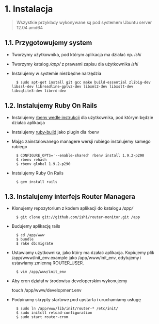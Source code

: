 # 1. Instalacja #
> Wszystkie przykłady wykonywane są pod systemem Ubuntu server 12.04 amd64

## 1.1. Przygotowujemy system ##

* Tworzymy użytkownika, pod którym aplikacja ma działać np. *ishi*
* Tworzymy katalog */app/* z prawami zapisu dla użytkownika *ishi*
* Instalujemy w systemie niezbędne narzędzia

		$ sudo apt-get install git gcc make build-essential zlib1g-dev libssl-dev libreadline-gplv2-dev libxml2-dev libxslt-dev libsqlite3-dev librrd-dev

## 1.2. Instalujemy Ruby On Rails ##

* Instalujemy [rbenv wedle instrukcji](https://github.com/sstephenson/rbenv#section_2) dla użytkownika, pod którym będzie działać aplikacja 
* Instalujemy [ruby-build](https://github.com/sstephenson/ruby-build) jako plugin dla rbenv
* Mając zainstalowanego managere wersji rubiego instalujemy samego rubiego

		$ CONFIGURE_OPTS='--enable-shared' rbenv install 1.9.2-p290
		$ rbenv rehash
		$ rbenv global 1.9.2-p290

* Instalujemy Ruby On Rails

		$ gem install rails


## 1.3. Instalujemy interfejs Router Managera ##

* Klonujemy repozytorium z kodem aplikacji do katalogu */app/*

		$ git clone git://github.com/ishi/router-monitor.git /app

* Budujemy aplikację rails

		$ cd /app/www
		$ bundle
		$ rake db:migrate

* Ustawiamy użytkownika, jako który ma dzałać aplikacja. Kopiujemy plik /app/www/init_env.example jako /app/www/init_env, edytujemy i ustawiamy zmienną ROUTER_USER.

		$ vim /app/www/init_env

* Aby cron działał w środowisu developerskim wykonujemy

    touch /app/www/development.env

* Podpinamy skrypty startowe pod upstarta i uruchamiamy usługę

		$ sudo ln /app/www/lib/init/router-* /etc/init/
		$ sudo initctl reload-configuration
		$ sudo start router-cron
